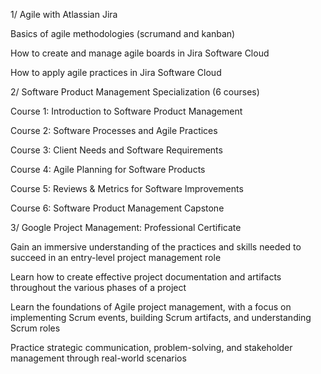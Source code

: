 
1/ Agile with Atlassian Jira

Basics of agile methodologies (scrumand and kanban)

How to create and manage agile boards in Jira Software Cloud

How to apply agile practices in Jira Software Cloud

2/ Software Product Management Specialization (6 courses)

Course 1: Introduction to Software Product Management

Course 2: Software Processes and Agile Practices

Course 3: Client Needs and Software Requirements
 
Course 4: Agile Planning for Software Products
 
Course 5: Reviews & Metrics for Software Improvements

Course 6: Software Product Management Capstone

3/ Google Project Management: Professional Certificate

Gain an immersive understanding of the practices and skills needed to succeed in an entry-level project management role

Learn how to create effective project documentation and artifacts throughout the various phases of a project

Learn the foundations of Agile project management, with a focus on implementing Scrum events, building Scrum artifacts, and understanding Scrum roles

Practice strategic communication, problem-solving, and stakeholder management through real-world scenarios
